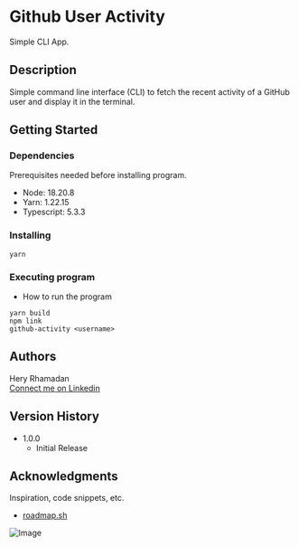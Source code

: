 # Github User Activity

Simple CLI App.

## Description

Simple command line interface (CLI) to fetch the recent activity of a GitHub user and display it in the terminal.

## Getting Started

### Dependencies

Prerequisites needed before installing program.

* Node: 18.20.8
* Yarn: 1.22.15
* Typescript: 5.3.3


### Installing

```
yarn
```

### Executing program

* How to run the program
```
yarn build
npm link
github-activity <username>
```

## Authors

Hery Rhamadan  
[Connect me on Linkedin](https://www.linkedin.com/in/hery-rhamadan/)

## Version History

* 1.0.0
    * Initial Release

## Acknowledgments

Inspiration, code snippets, etc.
* [roadmap.sh](https://roadmap.sh/projects/github-user-activity)

![Image](https://github.com/user-attachments/assets/93728d63-28cb-4b47-871e-b20d7ef7a76e)
